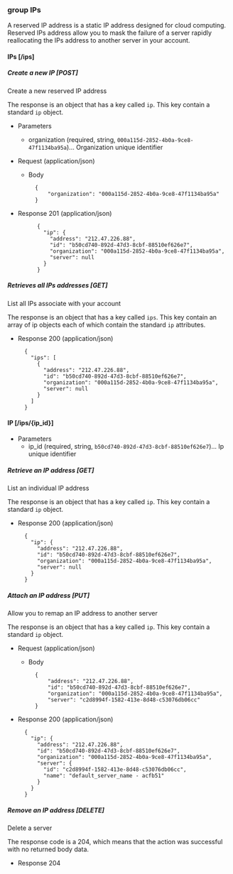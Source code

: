 ### group IPs

A reserved IP address is a static IP address designed for cloud computing.
Reserved IPs address allow you to mask the failure of a server rapidly reallocating the IPs address to another server in your account.

#### IPs [/ips]

##### Create a new IP [POST]

Create a new reserved IP address

The response is an object that has a key called `ip`. This key contain a standard `ip` object.

+ Parameters
    + organization (required, string, `000a115d-2852-4b0a-9ce8-47f1134ba95a`)... Organization unique identifier

+ Request (application/json)

    + Body

            {
                "organization": "000a115d-2852-4b0a-9ce8-47f1134ba95a"
            }

+ Response 201 (application/json)

            {
              "ip": {
                "address": "212.47.226.88",
                "id": "b50cd740-892d-47d3-8cbf-88510ef626e7",
                "organization": "000a115d-2852-4b0a-9ce8-47f1134ba95a",
                "server": null
              }
            }

##### Retrieves all IPs addresses [GET]

List all IPs associate with your account

The response is an object that has a key called `ips`. This key contain an array of ip objects each of which contain the standard `ip` attributes.

+ Response 200 (application/json)

        {
          "ips": [
            {
              "address": "212.47.226.88",
              "id": "b50cd740-892d-47d3-8cbf-88510ef626e7",
              "organization": "000a115d-2852-4b0a-9ce8-47f1134ba95a",
              "server": null
            }
          ]
        }

#### IP [/ips/{ip_id}]

+ Parameters
    + ip_id (required, string, `b50cd740-892d-47d3-8cbf-88510ef626e7`)... Ip unique identifier

##### Retrieve an IP address [GET]

List an individual IP address

The response is an object that has a key called `ip`. This key contain a standard `ip` object.

+ Response 200 (application/json)

        {
          "ip": {
            "address": "212.47.226.88",
            "id": "b50cd740-892d-47d3-8cbf-88510ef626e7",
            "organization": "000a115d-2852-4b0a-9ce8-47f1134ba95a",
            "server": null
          }
        }

##### Attach an IP address [PUT]

Allow you to remap an IP address to another server

The response is an object that has a key called `ip`. This key contain a standard `ip` object.

+ Request (application/json)

    + Body

            {
                "address": "212.47.226.88",
                "id": "b50cd740-892d-47d3-8cbf-88510ef626e7",
                "organization": "000a115d-2852-4b0a-9ce8-47f1134ba95a",
                "server": "c2d8994f-1582-413e-8d48-c53076db06cc"
            }


+ Response 200 (application/json)

        {
          "ip": {
            "address": "212.47.226.88",
            "id": "b50cd740-892d-47d3-8cbf-88510ef626e7",
            "organization": "000a115d-2852-4b0a-9ce8-47f1134ba95a",
            "server": {
              "id": "c2d8994f-1582-413e-8d48-c53076db06cc",
              "name": "default_server_name - acfb51"
            }
          }
        }


##### Remove an IP address [DELETE]

Delete a server

The response code is a 204, which means that the action was successful with no returned body data.

+ Response 204



